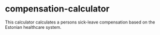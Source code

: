 # compensation-calculator

This calculator calculates a persons sick-leave compensation based on the Estonian healthcare system. 
